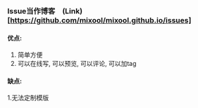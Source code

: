 ### Issue当作博客　(Link)[https://github.com/mixool/mixool.github.io/issues]
#### 优点:
1. 简单方便  
2. 可以在线写, 可以预览, 可以评论, 可以加tag  
#### 缺点:  
1.无法定制模版  
